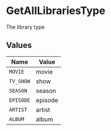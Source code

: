 # GetAllLibrariesType

The library type


## Values

| Name      | Value     |
| --------- | --------- |
| `MOVIE`   | movie     |
| `TV_SHOW` | show      |
| `SEASON`  | season    |
| `EPISODE` | episode   |
| `ARTIST`  | artist    |
| `ALBUM`   | album     |